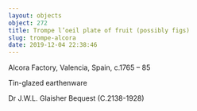 ```yaml
---
layout: objects
object: 272
title: Trompe l’oeil plate of fruit (possibly figs)
slug: trompe-alcora
date: 2019-12-04 22:38:46
---
```

Alcora Factory, Valencia, Spain, c.1765 – 85  

Tin-glazed earthenware  

Dr J.W.L. Glaisher Bequest (C.2138-1928)
